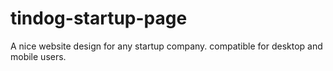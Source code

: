 # tindog-startup-page
A nice website design for any startup company. compatible for desktop and mobile users.
